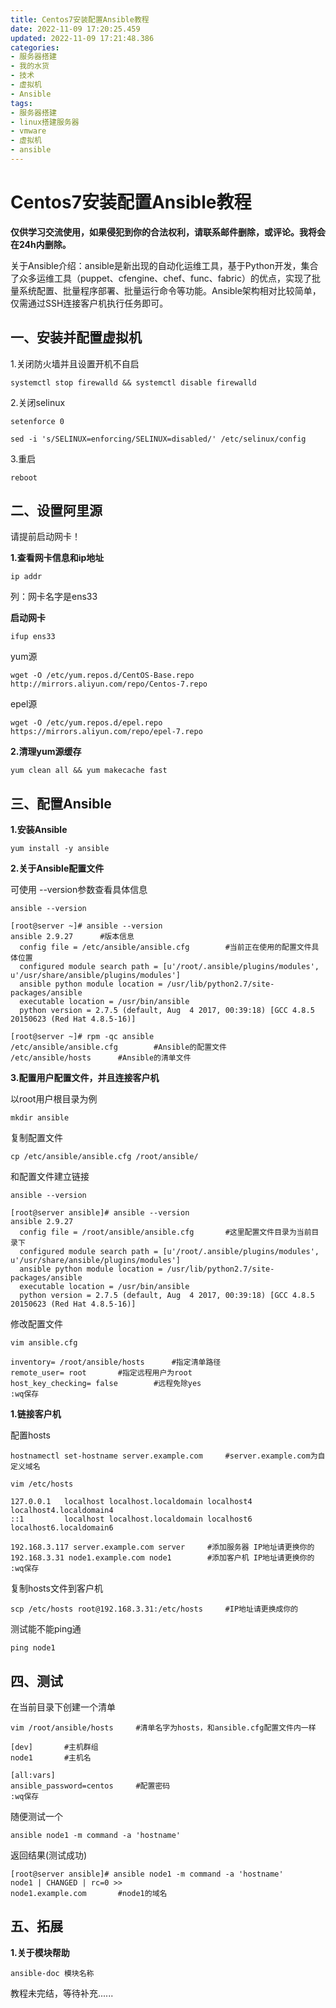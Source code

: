 ```yaml
---
title: Centos7安装配置Ansible教程
date: 2022-11-09 17:20:25.459
updated: 2022-11-09 17:21:48.386
categories: 
- 服务器搭建
- 我的水货
- 技术
- 虚拟机
- Ansible
tags: 
- 服务器搭建
- linux搭建服务器
- vmware
- 虚拟机
- ansible
---
```


# Centos7安装配置Ansible教程

**仅供学习交流使用，如果侵犯到你的合法权利，请联系邮件删除，或评论。我将会在24h内删除。**

关于Ansible介绍：ansible是新出现的自动化运维工具，基于Python开发，集合了众多运维工具（puppet、cfengine、chef、func、fabric）的优点，实现了批量系统配置、批量程序部署、批量运行命令等功能。Ansible架构相对比较简单，仅需通过SSH连接客户机执行任务即可。


## 一、安装并配置虚拟机
1.关闭防火墙并且设置开机不自启

```
systemctl stop firewalld && systemctl disable firewalld
```

2.关闭selinux

```
setenforce 0
```

```
sed -i 's/SELINUX=enforcing/SELINUX=disabled/' /etc/selinux/config
```

3.重启

```
reboot
```

## 二、设置阿里源

请提前启动网卡！

**1.查看网卡信息和ip地址**

```
ip addr
```

列：网卡名字是ens33

**启动网卡**

```
ifup ens33
```

yum源

```
wget -O /etc/yum.repos.d/CentOS-Base.repo http://mirrors.aliyun.com/repo/Centos-7.repo
```

epel源

```
wget -O /etc/yum.repos.d/epel.repo https://mirrors.aliyun.com/repo/epel-7.repo
```

**2.清理yum源缓存**

```
yum clean all && yum makecache fast
```

## 三、配置Ansible

**1.安装Ansible**

```
yum install -y ansible
```

**2.关于Ansible配置文件**

可使用 --version参数查看具体信息

```
ansible --version
```

```
[root@server ~]# ansible --version
ansible 2.9.27		#版本信息
  config file = /etc/ansible/ansible.cfg		#当前正在使用的配置文件具体位置
  configured module search path = [u'/root/.ansible/plugins/modules', u'/usr/share/ansible/plugins/modules']
  ansible python module location = /usr/lib/python2.7/site-packages/ansible
  executable location = /usr/bin/ansible
  python version = 2.7.5 (default, Aug  4 2017, 00:39:18) [GCC 4.8.5 20150623 (Red Hat 4.8.5-16)]

```

```
[root@server ~]# rpm -qc ansible
/etc/ansible/ansible.cfg		#Ansible的配置文件
/etc/ansible/hosts		#Ansible的清单文件
```

**3.配置用户配置文件，并且连接客户机**

以root用户根目录为例

```
mkdir ansible
```

复制配置文件

```
cp /etc/ansible/ansible.cfg /root/ansible/
```

和配置文件建立链接

```
ansible --version
```

```
[root@server ansible]# ansible --version
ansible 2.9.27
  config file = /root/ansible/ansible.cfg		#这里配置文件目录为当前目录下
  configured module search path = [u'/root/.ansible/plugins/modules', u'/usr/share/ansible/plugins/modules']
  ansible python module location = /usr/lib/python2.7/site-packages/ansible
  executable location = /usr/bin/ansible
  python version = 2.7.5 (default, Aug  4 2017, 00:39:18) [GCC 4.8.5 20150623 (Red Hat 4.8.5-16)]

```

修改配置文件

```
vim ansible.cfg
```

```
inventory= /root/ansible/hosts		#指定清单路径
remote_user= root		#指定远程用户为root
host_key_checking= false		#远程免除yes
:wq保存
```

**1.链接客户机**

配置hosts

```
hostnamectl set-hostname server.example.com		#server.example.com为自定义域名
```

```
vim /etc/hosts
```

```
127.0.0.1   localhost localhost.localdomain localhost4 localhost4.localdomain4
::1         localhost localhost.localdomain localhost6 localhost6.localdomain6

192.168.3.117 server.example.com server		#添加服务器 IP地址请更换你的
192.168.3.31 node1.example.com node1		#添加客户机 IP地址请更换你的
:wq保存
```

复制hosts文件到客户机

```
scp /etc/hosts root@192.168.3.31:/etc/hosts 	#IP地址请更换成你的
```

测试能不能ping通

```
ping node1
```

## 四、测试

在当前目录下创建一个清单

```
vim /root/ansible/hosts 	#清单名字为hosts，和ansible.cfg配置文件内一样
```

```
[dev]		#主机群组
node1		#主机名

[all:vars]
ansible_password=centos		#配置密码
:wq保存
```

随便测试一个

```
ansible node1 -m command -a 'hostname'
```

返回结果(测试成功)

```
[root@server ansible]# ansible node1 -m command -a 'hostname'
node1 | CHANGED | rc=0 >>
node1.example.com		#node1的域名
```

## 五、拓展

**1.关于模块帮助**

```
ansible-doc 模块名称
```

教程未完结，等待补充......
